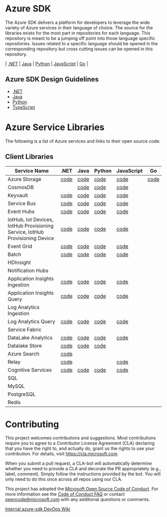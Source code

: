 # Azure SDK

The Azure SDK delivers a platform for developers to leverage the wide variety of Azure services in their language of choice. The source for the libraries exists for the most part in repositories for each language. This repository is meant to be a jumping off point into those language specific repositories. Issues related to a specific language should be opened in the corresponding repository but cross cutting issues can be opened in this repository.

| [.NET](https://github.com/Azure/azure-sdk-for-net) | [Java](https://github.com/Azure/azure-sdk-for-java) | [Python](https://github.com/Azure/azure-sdk-for-python) | [JavaScript](https://github.com/Azure/azure-sdk-for-js) | [Go](https://github.com/Azure/azure-sdk-for-go) |

## Azure SDK Design Guidelines

- [.NET](https://azuresdkspecs.z5.web.core.windows.net/DotNetSpec.html)
- [Java](https://azuresdkspecs.z5.web.core.windows.net/JavaSpec.html)
- [Python](https://azuresdkspecs.z5.web.core.windows.net/PythonSpec.html)
- [TypeScript](https://azuresdkspecs.z5.web.core.windows.net/TypeScriptSpec.html)

# Azure Service Libraries

The following is a list of Azure services and links to their open source code:

## Client Libraries

| Service Name | .NET | Java | Python | JavaScript | Go |
| ------------ | ------ | ----- | ------ | ------- | -------- |
| Azure Storage | [code](https://github.com/Azure/azure-storage-net) | [code](https://github.com/Azure/azure-storage-java) | [code](https://github.com/Azure/azure-storage-python) | [code](https://github.com/Azure/azure-storage-node) | [code](https://github.com/Azure/azure-storage-go) |
| CosmosDB | | [code](https://github.com/Azure/azure-cosmosdb-java) | [code](https://github.com/Azure/azure-cosmos-python) | [code](https://github.com/Azure/azure-cosmos-js) |
| Keyvault | [code](https://github.com/Azure/azure-sdk-for-net/tree/psSdkJson6/src/SDKs/KeyVault/dataPlane)  | [code](https://github.com/Azure/azure-keyvault-java) | [code](https://github.com/Azure/azure-sdk-for-python/tree/master/azure-keyvault) | [code](https://github.com/Azure/azure-sdk-for-node/tree/master/lib/services/keyVault)|
| Service Bus | [code](https://github.com/Azure/azure-service-bus-dotnet) | [code](https://github.com/Azure/azure-service-bus-java) | [code](https://github.com/Azure/azure-sdk-for-python/tree/master/azure-servicebus) | [code](https://github.com/Azure/azure-sdk-for-js/tree/master/packages/%40azure/servicebus/data-plane) |
| Event Hubs | [code](https://github.com/Azure/azure-event-hubs-dotnet) | [code](https://github.com/Azure/azure-event-hubs-java) | [code](https://github.com/Azure/azure-event-hubs-python) | [code](https://github.com/Azure/azure-sdk-for-js/tree/master/packages/%40azure/eventhubs/) |
| IotHub, Iot Devices, IotHub Provisioning Service, IotHub Provisioning Device | [code](https://github.com/Azure/azure-iot-sdk-csharp) | [code](https://github.com/Azure/azure-iot-sdk-java) | [code](https://github.com/Azure/azure-iot-sdk-python) | [code](https://github.com/Azure/azure-iot-sdk-node) |
| Event Grid | [code](https://github.com/Azure/azure-sdk-for-net/tree/psSdkJson6/src/SDKs/EventGrid/DataPlane) | [code](https://github.com/Azure/azure-sdk-for-java/tree/master/eventgrid/data-plane) | [code](https://github.com/Azure/azure-sdk-for-python/tree/master/azure-eventgrid) | [code](https://github.com/Azure/azure-sdk-for-node/tree/master/lib/services/eventgrid) |
| Batch | [code](https://github.com/Azure/azure-sdk-for-net/tree/psSdkJson6/src/SDKs/Batch/DataPlane) | [code](https://github.com/Azure/azure-batch-sdk-for-java) | [code](https://github.com/Azure/azure-sdk-for-python/tree/master/azure-batch) | [code](https://github.com/Azure/azure-sdk-for-node/tree/master/lib/services/batch) |
| HDInsight | | | | |
| Notification Hubs | | | | |
| Application Insights Ingestion | [code](https://github.com/Microsoft/ApplicationInsights-dotnet) | [code](https://github.com/Microsoft/ApplicationInsights-java)| [code](https://github.com/Microsoft/ApplicationInsights-python) | [code](https://github.com/Microsoft/ApplicationInsights-node.js) |
| Application Insights Query | [code](https://github.com/Azure/azure-sdk-for-net/tree/psSdkJson6/src/SDKs/ApplicationInsights/DataPlane)| [code](https://github.com/Azure/azure-sdk-for-java/tree/master/applicationinsights/data-plane) | [code](https://github.com/Azure/azure-sdk-for-python/tree/master/azure-applicationinsights)| [code](https://github.com/Azure/azure-sdk-for-node/tree/master/lib/services/applicationinsights-query) |
| Log Analytics Ingestion | | | | |
| Log Analytics Query | [code](https://github.com/Azure/azure-sdk-for-net/tree/psSdkJson6/src/SDKs/OperationalInsights/DataPlane) | [code](https://github.com/Azure/azure-sdk-for-java/tree/master/loganalytics/data-plane) | [code](https://github.com/Azure/azure-sdk-for-python/tree/master/azure-loganalytics) | [code](https://github.com/Azure/azure-sdk-for-node/tree/master/lib/services/loganalytics) |
| Service Fabric | | | | |
| DataLake Analytics | [code](https://github.com/Azure/azure-sdk-for-net/tree/psSdkJson6/src/SDKs/DataLake.Analytics)| [code](https://github.com/Azure/azure-libraries-for-java/tree/master/azure-mgmt-datalake-analytics) | [code](https://github.com/Azure/azure-sdk-for-python/tree/master/azure-mgmt-datalake-analytics)| [code](https://github.com/Azure/azure-sdk-for-node/tree/master/lib/services/dataLake.Analytics)|
| Datalake Store | [code](https://github.com/Azure/azure-data-lake-store-net) | [code](https://github.com/Azure/azure-data-lake-store-java) | [code](https://github.com/Azure/azure-data-lake-store-python) | |
| Azure Search | [code](https://github.com/Azure/azure-sdk-for-net/tree/psSdkJson6/src/SDKs/Search) | | | |
| Relay | [code](https://github.com/Azure/azure-relay-dotnet) | | | [code](https://github.com/Azure/azure-relay-node)|
| Cognitive Services | [code](https://github.com/Azure/azure-sdk-for-net/tree/psSdkJson6/src/SDKs/CognitiveServices/dataPlane) | [code](https://github.com/Azure/azure-sdk-for-java/tree/master/cognitiveservices/data-plane) | [code](https://github.com/Azure/azure-sdk-for-python) | [code](https://github.com/Azure/azure-sdk-for-node/tree/master/lib/services) |
| SQL | | | | |
| MySQL | | | | |
| PostgreSQL | | | | |
| Redis | | | | |

# Contributing

This project welcomes contributions and suggestions.  Most contributions require you to agree to a
Contributor License Agreement (CLA) declaring that you have the right to, and actually do, grant us
the rights to use your contribution. For details, visit https://cla.microsoft.com.

When you submit a pull request, a CLA-bot will automatically determine whether you need to provide
a CLA and decorate the PR appropriately (e.g., label, comment). Simply follow the instructions
provided by the bot. You will only need to do this once across all repos using our CLA.

This project has adopted the [Microsoft Open Source Code of Conduct](https://opensource.microsoft.com/codeofconduct/).
For more information see the [Code of Conduct FAQ](https://opensource.microsoft.com/codeofconduct/faq/) or
contact [opencode@microsoft.com](mailto:opencode@microsoft.com) with any additional questions or comments.

[Internal azure-sdk DevOps Wiki](https://aka.ms/azure-sdk-devops-wiki)
